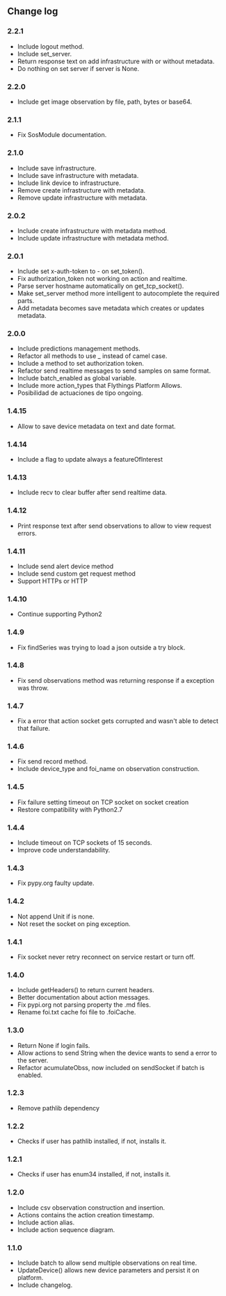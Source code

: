 ## Change log

### 2.2.1
* Include logout method.
* Include set_server.
* Return response text on add infrastructure with or without metadata.
* Do nothing on set server if server is None.

### 2.2.0
* Include get image observation by file, path, bytes or base64.

### 2.1.1
* Fix SosModule documentation.

### 2.1.0
* Include save infrastructure.
* Include save infrastructure with metadata.
* Include link device to infrastructure.
* Remove create infrastructure with metadata.
* Remove update infrastructure with metadata.

### 2.0.2
* Include create infrastructure with metadata method.
* Include update infrastructure with metadata method.

### 2.0.1
* Include set x-auth-token to - on set_token().
* Fix authorization_token not working on action and realtime.
* Parse server hostname automatically on get_tcp_socket().
* Make set_server method more intelligent to autocomplete the required parts.
* Add metadata becomes save metadata which creates or updates metadata.

### 2.0.0
* Include predictions management methods.
* Refactor all methods to use _ instead of camel case.
* Include a method to set authorization token.
* Refactor send realtime messages to send samples on same format.
* Include batch_enabled as global variable.
* Include more action_types that Flythings Platform Allows.
* Posibilidad de actuaciones de tipo ongoing.

### 1.4.15
* Allow to save device metadata on text and date format.

### 1.4.14
* Include a flag to update always a featureOfInterest

### 1.4.13
* Include recv to clear buffer after send realtime data.

### 1.4.12
* Print response text after send observations to allow to view request errors.

### 1.4.11
* Include send alert device method
* Include send custom get request method
* Support HTTPs or HTTP

### 1.4.10
* Continue supporting Python2

### 1.4.9
* Fix findSeries was trying to load a json outside a try block.

### 1.4.8
* Fix send observations method was returning response if a exception was throw.

### 1.4.7
* Fix a error that action socket gets corrupted and wasn't able to detect that failure.

### 1.4.6
* Fix send record method.
* Include device_type and foi_name on observation construction.

### 1.4.5
* Fix failure setting timeout on TCP socket on socket creation
* Restore compatibility with Python2.7

### 1.4.4
* Include timeout on TCP sockets of 15 seconds.
* Improve code understandability.

### 1.4.3
* Fix pypy.org faulty update.

### 1.4.2
* Not append Unit if is none.
* Not reset the socket on ping exception.


### 1.4.1
* Fix socket never retry reconnect on service restart or turn off.


### 1.4.0
* Include getHeaders() to return current headers.
* Better documentation about action messages.
* Fix pypi.org not parsing property the .md files.
* Rename foi.txt cache foi file to .foiCache.


### 1.3.0
* Return None if login fails.  
* Allow actions to send String when the device wants to send a error to the server.  
* Refactor acumulateObss, now included on sendSocket if batch is enabled.  

### 1.2.3
* Remove pathlib dependency

### 1.2.2
* Checks if user has pathlib installed, if not, installs it.

### 1.2.1
* Checks if user has enum34 installed, if not, installs it.

### 1.2.0
* Include csv observation construction and insertion.
* Actions contains the action creation timestamp.
* Include action alias.
* Include action sequence diagram.

### 1.1.0
* Include batch to allow send multiple observations on real time.
* UpdateDevice() allows new device parameters and persist it on platform.
* Include changelog.